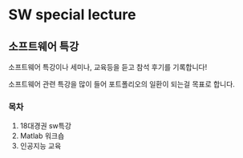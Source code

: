 # SW special lecture
## 소프트웨어 특강

소프트웨어 특강이나 세미나, 교육등을 듣고 참석 후기를 기록합니다!

소프트웨어 관련 특강을 많이 들어 포트폴리오의 일환이 되는걸 목표로 합니다.

### 목차

1. 18대경권 sw특강
2. Matlab 워크숍
3. 인공지능 교육
